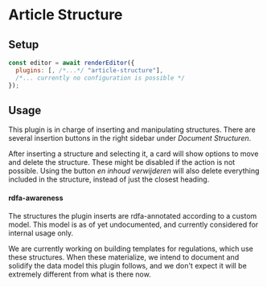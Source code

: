 # Article Structure

## Setup

```javascript
const editor = await renderEditor({
  plugins: [, /*...*/ "article-structure"],
  /*... currently no configuration is possible */
});
```

## Usage

This plugin is in charge of inserting and manipulating structures. There are several insertion buttons in the right sidebar under _Document Structuren_.

After inserting a structure and selecting it, a card will show options to move and delete the structure. These might be disabled if the action is not possible. Using the button _en inhoud verwijderen_ will also delete everything included in the structure, instead of just the closest heading.

#### rdfa-awareness

The structures the plugin inserts are rdfa-annotated according to a custom model. This model
is as of yet undocumented, and currently considered for internal usage only.

We are currently working on building templates for regulations, which use these
structures. When these materialize, we intend to document and solidify the
data model this plugin follows, and we don't expect it will be extremely
different from what is there now.
